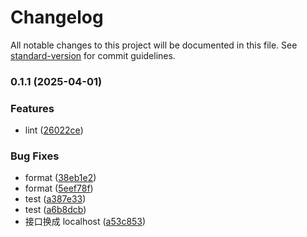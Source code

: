 # Changelog

All notable changes to this project will be documented in this file. See [standard-version](https://github.com/conventional-changelog/standard-version) for commit guidelines.

### 0.1.1 (2025-04-01)


### Features

* lint ([26022ce](https://github.com/SoftwareEngineerPalace/Prj-Apple_Order_FrontEnd/commit/26022cef9c00b7d64bf2fa7dd14848110b5aab1f))


### Bug Fixes

* format ([38eb1e2](https://github.com/SoftwareEngineerPalace/Prj-Apple_Order_FrontEnd/commit/38eb1e2e4d20b406f6834d975991e157a37cbc81))
* format ([5eef78f](https://github.com/SoftwareEngineerPalace/Prj-Apple_Order_FrontEnd/commit/5eef78fe7209d0361bdb1d2a1f3e8ca7c30f60bd))
* test ([a387e33](https://github.com/SoftwareEngineerPalace/Prj-Apple_Order_FrontEnd/commit/a387e337917be3a04ec40cc5add8846cbbcb88fd))
* test ([a6b8dcb](https://github.com/SoftwareEngineerPalace/Prj-Apple_Order_FrontEnd/commit/a6b8dcb4c7018016f5955371c0d8cd0a4d386df3))
* 接口换成 localhost ([a53c853](https://github.com/SoftwareEngineerPalace/Prj-Apple_Order_FrontEnd/commit/a53c853825794bca709457b034ec7f8568e668db))
